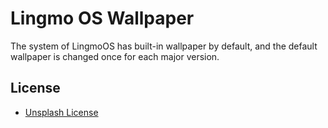 # Lingmo OS Wallpaper

The system of LingmoOS has built-in wallpaper by default, and the default wallpaper is changed once for each major version.

## License

* [Unsplash License](https://unsplash.com/license)
